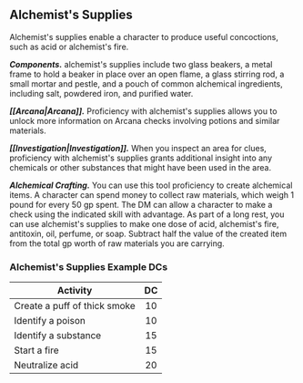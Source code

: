 ## Alchemist's Supplies
Alchemist's supplies enable a character to produce useful concoctions, such as acid or alchemist's fire.

***Components.*** alchemist's supplies include two glass beakers, a metal frame to hold a beaker in place over an open flame, a glass stirring rod, a small mortar and pestle, and a pouch of common alchemical ingredients, including salt, powdered iron, and purified water.

***[[Arcana|Arcana]].*** Proficiency with alchemist's supplies allows you to unlock more information on Arcana checks involving potions and similar materials.

***[[Investigation|Investigation]].*** When you inspect an area for clues, proficiency with alchemist's supplies grants additional insight into any chemicals or other substances that might have been used in the area.

***Alchemical Crafting.*** You can use this tool proficiency to create alchemical items. A character can spend money to collect raw materials, which weigh 1 pound for every 50 gp spent. The DM can allow a character to make a check using the indicated skill with advantage. As part of a long rest, you can use alchemist's supplies to make one dose of acid, alchemist's fire, antitoxin, oil, perfume, or soap. Subtract half the value of the created item from the total gp worth of raw materials you are carrying.

### Alchemist's Supplies Example DCs
| Activity | DC |
|---|:---:|
| Create a puff of thick smoke | 10 |
| Identify a poison | 10 |
| Identify a substance | 15 |
| Start a fire | 15 |
| Neutralize acid | 20 |
